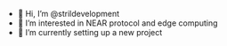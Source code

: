 - 👋 Hi, I’m @strildevelopment
- 👀 I’m interested in NEAR protocol and edge computing
- 🌱 I’m currently setting up a new project

<!---
strildevelopment/strildevelopment is a ✨ special ✨ repository because its `README.md` (this file) appears on your GitHub profile.
You can click the Preview link to take a look at your changes.
--->
